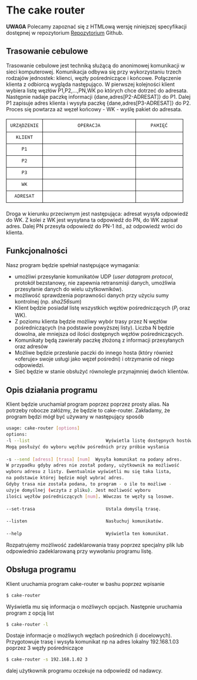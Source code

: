 # The cake router
**UWAGA** Polecamy zapoznać się z HTMLową wersję niniejszej
specyfikacji dostępnej w repozytorium
[Repozytorium](https://github.com/jacawaca/the-cake-router)
Github.

## Trasowanie cebulowe
Trasowanie cebulowe jest techniką służącą do anonimowej komunikacji w sieci
komputerowej. Komunikacja odbywa się przy wykorzystaniu trzech rodzajów
jednostek: klienci, węzły pośredniczące i końcowe.
Połączenie klienta z odbiorcą wygląda następująco.
W pierwszej kolejności klient wybiera listę węzłów P1,P2,…,PN,WK
po których chce dotrzeć do adresata.
Następnie nadaje paczkę informacji {dane,adres[P2-ADRESAT]} do 
P1. Dalej P1 zapisuje adres klienta i wysyła paczkę
{dane,adres[P3-ADRESAT]} do P2. Proces się powtarza aż węzeł końcowy - WK - wyślę pakiet do adresata.

![Trasowanie cebulowe](fig/wysylka.gif)

Droga w kierunku przeciwnym jest następująca: adresat wysyła
odpowiedź do WK. Z kolei z WK jest wysyłana ta odpowiedź do PN,
do WK zapisał adres. Dalej PN przesyła odpowiedź do PN-1 itd., aż
odpowiedź wróci do klienta.

## Funkcjonalności

Nasz program będzie spełniał następujące wymagania:
- umożliwi przesyłanie komunikatów UDP (*user datagram protocol*, protokół
bezstanowy, nie zapewnia retransmisji danych, umożliwia przesyłanie danych
do wielu użytkowników).
- możliwość sprawdzenia poprawności danych przy użyciu sumy kontrolnej (np.
*sha256sum*)
- Klient będzie posiadał listę wszystkich węzłów pośredniczących ($P_i$ oraz WK).
- Z poziomu klienta będzie możliwy wybór trasy przez N węzłów pośredniczących 
(na podstawie powyższej listy). Liczba N będzie dowolna, ale mniejsza od ilości
dostępnych węzłów pośredniczących.
- Komunikaty będą zawierały paczkę złożoną z informacji przesyłanych oraz
adresów
- Możliwe będzie przesłanie paczki do innego hosta (który również
«oferuje» swoje usługi jako węzeł pośredni) i otrzymanie od niego odpowiedzi.
- Sieć będzie w stanie obsłużyć równolegle przynajmniej dwóch klientów.

## Opis działania programu
Klient będzie uruchamiał program poprzez poprzez prosty alias. Na potrzeby robocze
załóżmy, że będzie to cake-router.
Zakładamy, że program będzi mógł być używany w następujący sposób
``` bash
usage: cake-router [options]
options:
-l --list                             Wyświetla listę dostępnych hostów.  
Mogą posłużyć do wyboru węzłów pośrednich przy próbie wysłania

-s --send [adress] [trasa] [num]  Wysyła komunikat na podany adres.
W przypadku gdyby adres nie został podany, użytkownik ma możliwość
wyboru adresu z listy. Ewentualnie wyświetli mu się taka lista,
na podstawie której będzie mógł wybrać adres.
Gdyby trasa nie została podana, to program - o ile to możliwe - 
użyje domyślnej (wczyta z pliku). Jest możliwość wyboru
ilości węzłów pośredniczących [num]. Wówczas te węzły są losowe.

--set-trasa                           Ustala domyślą trasę.

--listen                              Nasłuchuj komunikatów.

--help                                Wyświetla ten komunikat.
```
Rozpatrujemy możliwość zadeklarowania trasy poprzez specjalny
plik lub odpowiednio zadeklarowaną przy wywołaniu programu
listę.
## Obsługa programu
Klient uruchamia program cake-router w bashu poprzez wpisanie
``` bash
$ cake-router
```
Wyświetla mu się informacja o możliwych opcjach. Następnie
uruchamia program z opcją list
``` bash
$ cake-router -l
```
Dostaje informacje o możliwych węzłach pośrednich (i docelowych).
Przygotowuje trasę i wysyła komunikat np na adres lokalny 192.168.1.03 poprzez 3 węzły pośredniczące
``` sh
$ cake-router -s 192.168.1.02 3
```
dalej użytkownik programu oczekuje na odpowiedź od nadawcy.
